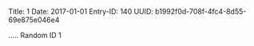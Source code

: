 Title: 1
Date: 2017-01-01
Entry-ID: 140
UUID: b1992f0d-708f-4fc4-8d55-69e875e046e4

.....
Random ID 1
